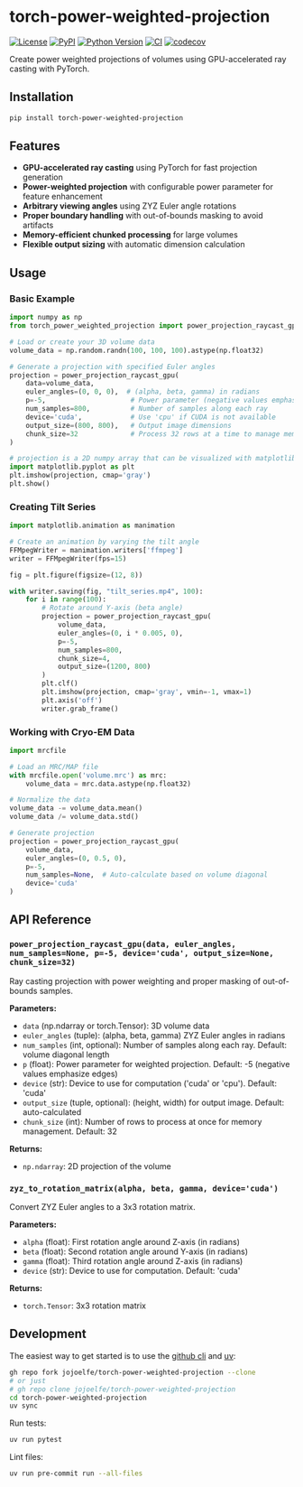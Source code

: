 # torch-power-weighted-projection

[![License](https://img.shields.io/pypi/l/torch-power-weighted-projection.svg?color=green)](https://github.com/jojoelfe/torch-power-weighted-projection/raw/main/LICENSE)
[![PyPI](https://img.shields.io/pypi/v/torch-power-weighted-projection.svg?color=green)](https://pypi.org/project/torch-power-weighted-projection)
[![Python Version](https://img.shields.io/pypi/pyversions/torch-power-weighted-projection.svg?color=green)](https://python.org)
[![CI](https://github.com/jojoelfe/torch-power-weighted-projection/actions/workflows/ci.yml/badge.svg)](https://github.com/jojoelfe/torch-power-weighted-projection/actions/workflows/ci.yml)
[![codecov](https://codecov.io/gh/jojoelfe/torch-power-weighted-projection/branch/main/graph/badge.svg)](https://codecov.io/gh/jojoelfe/torch-power-weighted-projection)

Create power weighted projections of volumes using GPU-accelerated ray casting with PyTorch.

## Installation

```sh
pip install torch-power-weighted-projection
```

## Features

- **GPU-accelerated ray casting** using PyTorch for fast projection generation
- **Power-weighted projection** with configurable power parameter for feature enhancement
- **Arbitrary viewing angles** using ZYZ Euler angle rotations
- **Proper boundary handling** with out-of-bounds masking to avoid artifacts
- **Memory-efficient chunked processing** for large volumes
- **Flexible output sizing** with automatic dimension calculation

## Usage

### Basic Example

```python
import numpy as np
from torch_power_weighted_projection import power_projection_raycast_gpu

# Load or create your 3D volume data
volume_data = np.random.randn(100, 100, 100).astype(np.float32)

# Generate a projection with specified Euler angles
projection = power_projection_raycast_gpu(
    data=volume_data,
    euler_angles=(0, 0, 0),  # (alpha, beta, gamma) in radians
    p=-5,                     # Power parameter (negative values emphasize edges)
    num_samples=800,          # Number of samples along each ray
    device='cuda',            # Use 'cpu' if CUDA is not available
    output_size=(800, 800),   # Output image dimensions
    chunk_size=32             # Process 32 rows at a time to manage memory
)

# projection is a 2D numpy array that can be visualized with matplotlib
import matplotlib.pyplot as plt
plt.imshow(projection, cmap='gray')
plt.show()
```

### Creating Tilt Series

```python
import matplotlib.animation as manimation

# Create an animation by varying the tilt angle
FFMpegWriter = manimation.writers['ffmpeg']
writer = FFMpegWriter(fps=15)

fig = plt.figure(figsize=(12, 8))

with writer.saving(fig, "tilt_series.mp4", 100):
    for i in range(100):
        # Rotate around Y-axis (beta angle)
        projection = power_projection_raycast_gpu(
            volume_data,
            euler_angles=(0, i * 0.005, 0),
            p=-5,
            num_samples=800,
            chunk_size=4,
            output_size=(1200, 800)
        )
        plt.clf()
        plt.imshow(projection, cmap='gray', vmin=-1, vmax=1)
        plt.axis('off')
        writer.grab_frame()
```

### Working with Cryo-EM Data

```python
import mrcfile

# Load an MRC/MAP file
with mrcfile.open('volume.mrc') as mrc:
    volume_data = mrc.data.astype(np.float32)

# Normalize the data
volume_data -= volume_data.mean()
volume_data /= volume_data.std()

# Generate projection
projection = power_projection_raycast_gpu(
    volume_data,
    euler_angles=(0, 0.5, 0),
    p=-5,
    num_samples=None,  # Auto-calculate based on volume diagonal
    device='cuda'
)
```

## API Reference

### `power_projection_raycast_gpu(data, euler_angles, num_samples=None, p=-5, device='cuda', output_size=None, chunk_size=32)`

Ray casting projection with power weighting and proper masking of out-of-bounds samples.

**Parameters:**
- `data` (np.ndarray or torch.Tensor): 3D volume data
- `euler_angles` (tuple): (alpha, beta, gamma) ZYZ Euler angles in radians
- `num_samples` (int, optional): Number of samples along each ray. Default: volume diagonal length
- `p` (float): Power parameter for weighted projection. Default: -5 (negative values emphasize edges)
- `device` (str): Device to use for computation ('cuda' or 'cpu'). Default: 'cuda'
- `output_size` (tuple, optional): (height, width) for output image. Default: auto-calculated
- `chunk_size` (int): Number of rows to process at once for memory management. Default: 32

**Returns:**
- `np.ndarray`: 2D projection of the volume

### `zyz_to_rotation_matrix(alpha, beta, gamma, device='cuda')`

Convert ZYZ Euler angles to a 3x3 rotation matrix.

**Parameters:**
- `alpha` (float): First rotation angle around Z-axis (in radians)
- `beta` (float): Second rotation angle around Y-axis (in radians)
- `gamma` (float): Third rotation angle around Z-axis (in radians)
- `device` (str): Device to use for computation. Default: 'cuda'

**Returns:**
- `torch.Tensor`: 3x3 rotation matrix

## Development

The easiest way to get started is to use the [github cli](https://cli.github.com)
and [uv](https://docs.astral.sh/uv/getting-started/installation/):

```sh
gh repo fork jojoelfe/torch-power-weighted-projection --clone
# or just
# gh repo clone jojoelfe/torch-power-weighted-projection
cd torch-power-weighted-projection
uv sync
```

Run tests:

```sh
uv run pytest
```

Lint files:

```sh
uv run pre-commit run --all-files
```
